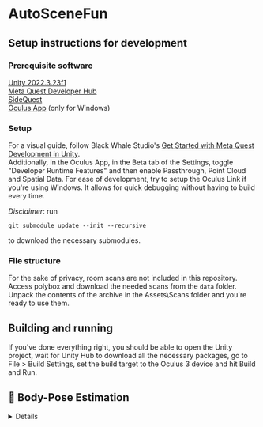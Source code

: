 # AutoSceneFun
## Setup instructions for development
### Prerequisite software
[Unity 2022.3.23f1](https://unity.com/download)\
[Meta Quest Developer Hub](https://developer.oculus.com/meta-quest-developer-hub/)\
[SideQuest](https://sidequestvr.com/setup-howto)\
[Oculus App](https://developer.oculus.com/documentation/unity/unity-link/) (only for Windows)

### Setup
For a visual guide, follow Black Whale Studio's [Get Started with Meta Quest Development in Unity](https://www.youtube.com/watch?v=BU9LYKM2TDc).\
Additionally, in the Oculus App, in the Beta tab of the Settings, toggle "Developer Runtime Features" and then enable Passthrough, Point Cloud and Spatial Data. For ease of development, try to setup the Oculus Link if you're using Windows. It allows for quick debugging without having to build every time.

*Disclaimer*: run 
```
git submodule update --init --recursive
```
to download the necessary submodules.

### File structure
For the sake of privacy, room scans are not included in this repository. Access polybox and download the needed scans from the `data` folder. Unpack the contents of the archive in the Assets\Scans folder and you're ready to use them.

## Building and running
If you've done everything right, you should be able to open the Unity project, wait for Unity Hub to download all the necessary packages, go to File > Build Settings, set the build target to the Oculus 3 device and hit Build and Run. 

## :dancer: Body-Pose Estimation
<details>

### Setup

***Disclaimer***: Streaming is not supported

Run the setup-file to setup the environment with the necessary dependencies and download models.

```
bash setup.sh
```
Add the ```--model``` flagg if only a specific model is needed (lite, full or heavy)
Example:
```
bash setup.sh --model lite
```

Use ```source .3dv/bin/activate``` to activate the created virtual environment.

### Data
Put your data into `data` folder. For images, `.jpg` is the supported format. For videos, both `.mp4` and `.mov` are supported. No need for dividing folders.

### Body_pose.py

Default runs video-processing and saves results in the `output` folder (will be created if not present)

* `--mode` : Generate pose from [Image, Video, Stream] (by default: Video)
* `--model` : Path to model (by default: models/pose_landmarker_lite.task)
* `--data` : Path to image or video data folder (by default: data) (will process only single file, if path to single file is given)
* `--visualise` : Output visualisation of joints to output folder
* `--output` : Path to output folder (by default: output). Folder will be created if does not exist
* `--set_fps` : Set output fps for data.

The output is sorted by timestamps. A video of `fps` will only be evaluated at `--set_fps`, i.e. a 60 fps video will only generate `--set_fps` datapoints for each second.

### Output formats

* ***Images***: .jpg
* ***Videos***: .mov
* ***Landmarks***: .json

</details>